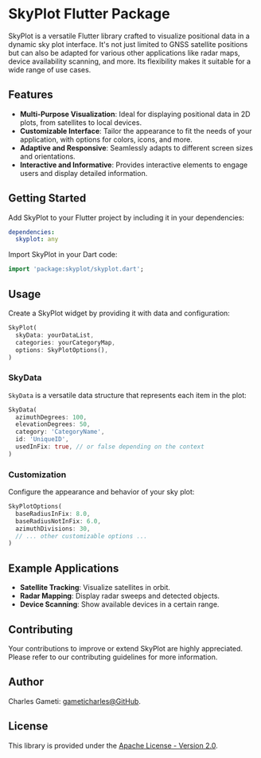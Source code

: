 # SkyPlot Flutter Package

SkyPlot is a versatile Flutter library crafted to visualize positional data in a dynamic sky plot interface. It's not just limited to GNSS satellite positions but can also be adapted for various other applications like radar maps, device availability scanning, and more. Its flexibility makes it suitable for a wide range of use cases.

## Features

- **Multi-Purpose Visualization**: Ideal for displaying positional data in 2D plots, from satellites to local devices.
- **Customizable Interface**: Tailor the appearance to fit the needs of your application, with options for colors, icons, and more.
- **Adaptive and Responsive**: Seamlessly adapts to different screen sizes and orientations.
- **Interactive and Informative**: Provides interactive elements to engage users and display detailed information.

## Getting Started

Add SkyPlot to your Flutter project by including it in your dependencies:

```yaml
dependencies:
  skyplot: any
```

Import SkyPlot in your Dart code:

```dart
import 'package:skyplot/skyplot.dart';
```

## Usage

Create a SkyPlot widget by providing it with data and configuration:

```dart
SkyPlot(
  skyData: yourDataList,
  categories: yourCategoryMap,
  options: SkyPlotOptions(),
)
```

### SkyData

`SkyData` is a versatile data structure that represents each item in the plot:

```dart
SkyData(
  azimuthDegrees: 100,
  elevationDegrees: 50,
  category: 'CategoryName',
  id: 'UniqueID',
  usedInFix: true, // or false depending on the context
)
```

### Customization

Configure the appearance and behavior of your sky plot:

```dart
SkyPlotOptions(
  baseRadiusInFix: 8.0,
  baseRadiusNotInFix: 6.0,
  azimuthDivisions: 30,
  // ... other customizable options ...
)
```

## Example Applications

- **Satellite Tracking**: Visualize satellites in orbit.
- **Radar Mapping**: Display radar sweeps and detected objects.
- **Device Scanning**: Show available devices in a certain range.

## Contributing

Your contributions to improve or extend SkyPlot are highly appreciated. Please refer to our contributing guidelines for more information.

## Author

Charles Gameti: [gameticharles@GitHub][github_cg].

[github_cg]: https://github.com/gameticharles

## License

This library is provided under the
[Apache License - Version 2.0][apache_license].

[apache_license]: https://www.apache.org/licenses/LICENSE-2.0.txt
